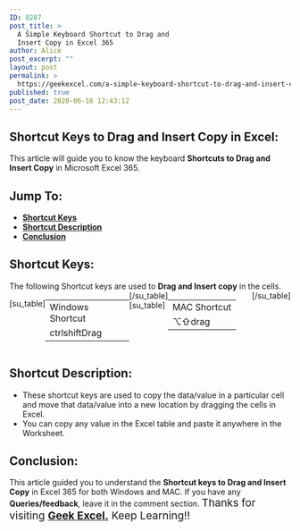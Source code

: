 ```yaml
---
ID: 8287
post_title: >
  A Simple Keyboard Shortcut to Drag and
  Insert Copy in Excel 365
author: Alice
post_excerpt: ""
layout: post
permalink: >
  https://geekexcel.com/a-simple-keyboard-shortcut-to-drag-and-insert-copy-in-excel-365/
published: true
post_date: 2020-06-16 12:43:12
---
```

<h2>Shortcut Keys to Drag and Insert Copy in Excel:</h2>
This article will guide you to know the keyboard <strong>Shortcuts to Drag and Insert Copy</strong> in Microsoft Excel 365.
<h2>Jump To:</h2>
<ul>
 	<li><strong><a href="#1">Shortcut Keys</a></strong></li>
 	<li><strong><a href="#2">Shortcut Description</a></strong></li>
 	<li><strong><a href="#3">Conclusion</a></strong></li>
</ul>
<h2 id="1">Shortcut Keys:</h2>
The following Shortcut keys are used to <strong>Drag and Insert copy</strong> in the cells.
<div style="display: flex;">

[su_table]
<table>
<tbody>
<tr>
<td>Windows Shortcut</td>
</tr>
<tr>
<td style="display: flex;"><span class="key-flex"><span class="win-key" style="width: 120px;"><span class="custom-span-key">ctrl</span></span></span><span class="key-flex"><span class="win-key" style="width: 120px;"><span class="custom-span-key">shift</span></span></span><span class="key-flex"><span class="win-key" style="width: 120px;"><span class="custom-span-key">Drag</span></span></span></td>
</tr>
</tbody>
</table>
[/su_table]
[su_table]
<table style="float: right;">
<tbody>
<tr>
<td>MAC Shortcut</td>
</tr>
<tr>
<td style="display: flex;"><span class="key-flex"><span class="mac-key"><span class="custom-span-key">⌥</span></span></span><span class="key-flex"><span class="mac-key"><span class="custom-span-key">⇧</span></span></span><span class="key-flex"><span class="mac-key" style="width: 120px;"><span class="custom-span-key">drag</span></span></span></td>
</tr>
</tbody>
</table>
[/su_table]

</div>
<h2 id="2">Shortcut Description:</h2>
<ul>
 	<li>These shortcut keys are used to copy the data/value in a particular cell and move that data/value into a new location by dragging the cells in Excel.</li>
 	<li>You can copy any value in the Excel table and paste it anywhere in the Worksheet.</li>
</ul>
<h2 id="3">Conclusion:</h2>
This article guided you to understand the <strong>Shortcut keys to Drag and Insert Copy</strong> in Excel 365 for both Windows and MAC. If you have any <strong>Queries/feedback</strong>, leave it in the comment section. <span style="font-size: 19px;">Thanks for visiting <strong><a href="https://geekexcel.com/">Geek Excel.</a></strong> Keep Learning!!</span>